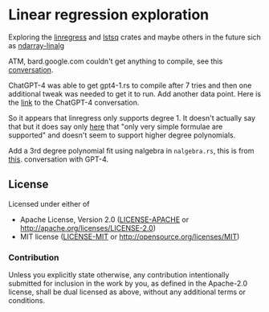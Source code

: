 # Linear regression exploration

Exploring the [linregress](https://crates.io/crates/linregress)
and [lstsq](https://crates.io/crates/lstsq) crates and maybe others
in the future sich as [ndarray-linalg](https://crates.io/crates/ndarray-linalg)

ATM, bard.google.com couldn't get anything to compile, see
this [conversation](https://g.co/bard/share/3bace7d202c5).

ChatGPT-4 was able to get gpt4-1.rs to compile after 7 tries and then
one additional tweak was needed to get it to run. Add another data point.
Here is the [link](https://chat.openai.com/share/c2200401-7e7d-4469-a7e1-c59e8c6512ec)
to the ChatGPT-4 conversation.

So it appears that linregress only supports degree 1. It doesn't actually say that
but it does say only [here](https://docs.rs/linregress/latest/linregress/index.html)
that "only very simple formulae are supported" and doesn't seem to support
higher degree polynomials.

Add a 3rd degree polynomial fit using nalgebra in `nalgebra.rs`, this is from
[this](https://chat.openai.com/share/8cec22c2-952c-4fe4-a2fb-d5831ba793a6).
conversation with GPT-4.

## License

Licensed under either of

- Apache License, Version 2.0 ([LICENSE-APACHE](LICENSE-APACHE) or http://apache.org/licenses/LICENSE-2.0)
- MIT license ([LICENSE-MIT](LICENSE-MIT) or http://opensource.org/licenses/MIT)

### Contribution

Unless you explicitly state otherwise, any contribution intentionally submitted
for inclusion in the work by you, as defined in the Apache-2.0 license, shall
be dual licensed as above, without any additional terms or conditions.
